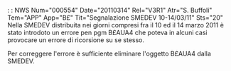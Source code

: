  :  : NWS Num="000554" Date="20110314" Rel="V3R1" Atr="S. Buffoli" Tem="APP" App="B£" Tit="Segnalazione SMEDEV 10-14/03/11" Sts="20"
Nella SMEDEV distribuita nei giorni compresi fra il 10 ed il 14 marzo 2011 è stato introdoto un errore pen pgm B£AUA4 che poteva in alcuni casi provocare un errore di ricorsione su se stesso.

Per correggere l'errore è sufficiente eliminare l'oggetto B£AUA4 dalla SMEDEV.
